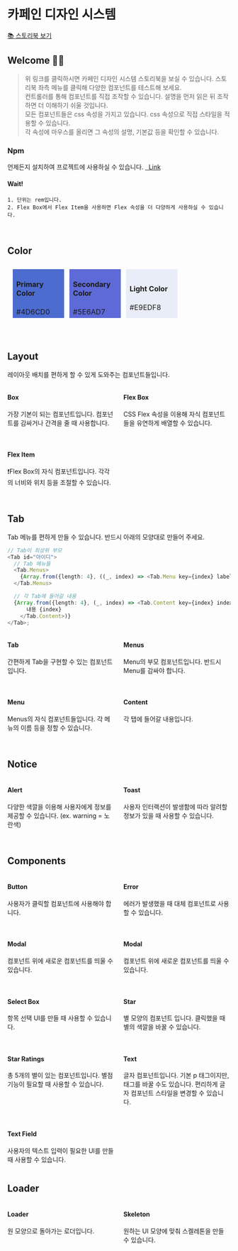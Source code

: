 # 카페인 디자인 시스템

<a href="https://653134b8c1b776a14aafb1d0-mgulygejyr.chromatic.com/?path=/docs/instruction--docs">📚 스토리북 보기</a>

## Welcome 👋🏻

> 위 링크를 클릭하시면 카페인 디자인 시스템 스토리북을 보실 수 있습니다. 스토리북 좌측 메뉴를 클릭해 다양한 컴포넌트를 테스트해 보세요.<br />
> 컨트롤러를 통해 컴포넌트를 직접 조작할 수 있습니다.
> 설명을 먼저 읽은 뒤 조작하면 더 이해하기 쉬울 것입니다.<br />
> 모든 컴포넌트들은 css 속성을 가지고 있습니다. css 속성으로 직접 스타일을 적용할 수 있습니다.<br />
> 각 속성에 마우스를 올리면 그 속성의 설명, 기본값 등을 확인할 수 있습니다.<br />

### Npm

언제든지 설치하여 프로젝트에 사용하실 수 있습니다.
<a href="https://www.npmjs.com/package/yummy-design-component" target="\_blank">&nbsp; Link</a>

#### Wait!

    1. 단위는 rem입니다.
    2. Flex Box에서 Flex Item을 사용하면 Flex 속성을 더 다양하게 사용하실 수 있습니다.

<br />

## Color

<table style="border-collapse: separate; border-spacing: 12px;">
  <tr>
    <td style="background-color: #4D6CD0; width: 100px; height: 100px;">
      <h4>Primary Color</h4>
      <div>#4D6CD0</div>
    </td>
    <td style="background-color: #5E6AD7; width: 100px; height: 100px;">
      <h4>Secondary Color</h4>
      <div>#5E6AD7</div>
    </td>
    <td style="background-color: #E9EDF8; width: 100px; height: 100px;">
      <h4>Light Color</h4>
      <div>#E9EDF8</div>
    </td>
  </tr>
</table>

<br />

## Layout

레이아웃 배치를 편하게 할 수 있게 도와주는 컴포넌트들입니다.

<div style="display: grid; grid-template-columns: repeat(2, 1fr); grid-gap: 20px;">
  <div>
    <h4 className="sb-section-item-heading">Box</h4>
    <p className="sb-section-item-paragraph">가장 기본이 되는 컴포넌트입니다. 컴포넌트를 감싸거나 간격을 줄 때 사용합니다.</p>
  </div>
  <div>
    <h4 className="sb-section-item-heading">Flex Box</h4>
    <p className="sb-section-item-paragraph">CSS Flex 속성을 이용해 자식 컴포넌트들을 유연하게 배열할 수 있습니다.</p>
  </div>
  <div>
    <h4 >Flex Item</h4>
    <p className="sb-section-item-paragraph">
      ❗Flex Box의 자식 컴포넌트입니다. 각각의 너비와 위치 등을 조절할 수 있습니다.
    </p>
  </div>
</div>

<br />

## Tab

Tab 메뉴를 편하게 만들 수 있습니다. 반드시 아래의 모양대로 만들어 주세요.

```ts
// Tab이 최상위 부모
<Tab id="아이디">
  // Tab 메뉴들
  <Tab.Menus>
    {Array.from({length: 4}, ((_, index) => <Tab.Menu key={index} label={`메뉴 ${index}`} index={index} />))}
  </Tab.Menus>

  // 각 Tab에 들어갈 내용
  {Array.from({length: 4}, (_, index) => <Tab.Content key={index} index={index}>
      내용 {index}
    </Tab.Content>)}
</Tab>;
```

<div style="display: grid; grid-template-columns: repeat(2, 1fr); grid-gap: 20px;">
  <div>
    <h4>Tab</h4>
    <p className="sb-section-item-paragraph">간편하게 Tab을 구현할 수 있는 컴포넌트입니다.</p>
  </div>
  <div>
    <h4 className="sb-section-item-heading">Menus</h4>
    <p className="sb-section-item-paragraph">Menu의 부모 컴포넌트입니다. 반드시 Menu를 감싸야 합니다.</p>
  </div>
  <div>
    <h4 className="sb-section-item-heading">Menu</h4>
    <p className="sb-section-item-paragraph">Menus의 자식 컴포넌트들입니다. 각 메뉴의 이름 등을 정할 수 있습니다.</p>
  </div>
  <div>
    <h4 className="sb-section-item-heading">Content</h4>
    <p className="sb-section-item-paragraph">각 탭에 들어갈 내용입니다.</p>
  </div>
</div>

<br />

## Notice

<div style="display: grid; grid-template-columns: repeat(2, 1fr); grid-gap: 20px;">
  <div>
    <h4 className="sb-section-item-heading">Alert</h4>
    <p className="sb-section-item-paragraph">다양한 색깔을 이용해 사용자에게 정보를 제공할 수 있습니다. (ex. warning = 노란색)</p>
  </div>
  <div>
    <h4 className="sb-section-item-heading">Toast</h4>
    <p className="sb-section-item-paragraph">사용자 인터랙션이 발생함에 따라 알려할 정보가 있을 때 사용할 수 있습니다.</p>
  </div>
</div>

<br />

## Components

<div style="display: grid; grid-template-columns: repeat(2, 1fr); grid-gap: 20px;">
  <div>
    <h4 className="sb-section-item-heading">Button</h4>
    <p className="sb-section-item-paragraph">사용자가 클릭할 컴포넌트에 사용해야 합니다.</p>
  </div>
  <div>
    <h4 className="sb-section-item-heading">Error</h4>
    <p className="sb-section-item-paragraph">에러가 발생했을 때 대체 컴포넌트로 사용할 수 있습니다.</p>
  </div>
  <div>
    <h4 className="sb-section-item-heading">Modal</h4>
    <p className="sb-section-item-paragraph">컴포넌트 위에 새로운 컴포넌트를 띄울 수 있습니다.</p>
  </div>
  <div>
    <h4 className="sb-section-item-heading">Modal</h4>
    <p className="sb-section-item-paragraph">컴포넌트 위에 새로운 컴포넌트를 띄울 수 있습니다.</p>
  </div>
  <div>
    <h4 className="sb-section-item-heading">Select Box</h4>
    <p className="sb-section-item-paragraph">항목 선택 UI를 만들 때 사용할 수 있습니다.</p>
  </div>
  <div>
    <h4 className="sb-section-item-heading">Star</h4>
    <p className="sb-section-item-paragraph">별 모양의 컴포넌트 입니다. 클릭했을 때 별의 색깔을 바꿀 수 있습니다.</p>
  </div>
  <div>
    <h4 className="sb-section-item-heading">Star Ratings</h4>
    <p className="sb-section-item-paragraph">총 5개의 별이 있는 컴포넌트입니다. 별점 기능이 필요할 때 사용할 수 있습니다.</p>
  </div>
  <div>
    <h4 className="sb-section-item-heading">Text</h4>
    <p className="sb-section-item-paragraph">글자 컴포넌트입니다. 기본 p 태그이지만, 태그를 바꿀 수도 있습니다. 
    편리하게 글자 컴포넌트 스타일을 변경할 수 있습니다.</p>
  </div>
  <div>
    <h4 className="sb-section-item-heading">Text Field</h4>
    <p className="sb-section-item-paragraph">사용자의 텍스트 입력이 필요한 UI를 만들 때 사용할 수 있습니다.</p>
  </div>
</div>

## Loader

<div style="display: grid; grid-template-columns: repeat(2, 1fr); grid-gap: 20px;">
  <div>
    <h4 className="sb-section-item-heading">Loader</h4>
    <p className="sb-section-item-paragraph">원 모양으로 돌아가는 로더입니다.</p>
  </div>
  <div>
    <h4 className="sb-section-item-heading">Skeleton</h4>
    <p className="sb-section-item-paragraph">원하는 UI 모양에 맞춰 스켈레톤을 만들 수 있습니다.</p>
  </div>
</div>
